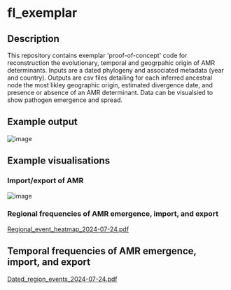 # fl_exemplar

## Description
This repository contains exemplar 'proof-of-concept' code for reconstruction the evolutionary, temporal and geogrpahic origin of AMR determinants.  Inputs are a dated phylogeny and associated metadata (year and country). Outputs are csv files detailing for each inferred ancestral node the most likley geographic origin, estimated divergence date, and presence or absence of an AMR determinant.  Data can be visualsied to show pathogen emergence and spread.

## Example output
![image](https://user-images.githubusercontent.com/8507671/225906359-5b4fe8ff-91ac-4d27-b533-df901fdf5d73.png)

## Example visualisations
### Import/export of AMR
![image](https://user-images.githubusercontent.com/8507671/225904674-86b12bed-d9b6-455e-8dff-3fa1c860708e.png)

### Regional frequencies of AMR emergence, import, and export   
[Regional_event_heatmap_2024-07-24.pdf](https://github.com/user-attachments/files/16428936/Regional_event_heatmap_2024-07-24.pdf)

## Temporal frequencies of AMR emergence, import, and export
[Dated_region_events_2024-07-24.pdf](https://github.com/user-attachments/files/16428946/Dated_region_events_2024-07-24.pdf)
